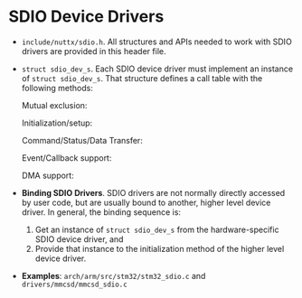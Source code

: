 # SDIO Device Drivers

  - `include/nuttx/sdio.h`. All structures and APIs needed to work with
    SDIO drivers are provided in this header file.

  - `struct sdio_dev_s`. Each SDIO device driver must implement an
    instance of `struct sdio_dev_s`. That structure defines a call table
    with the following methods:
    
    Mutual exclusion:
    
    Initialization/setup:
    
    Command/Status/Data Transfer:
    
    Event/Callback support:
    
    DMA support:

  - **Binding SDIO Drivers**. SDIO drivers are not normally directly
    accessed by user code, but are usually bound to another, higher
    level device driver. In general, the binding sequence is:
    
    1.  Get an instance of `struct sdio_dev_s` from the
        hardware-specific SDIO device driver, and
    2.  Provide that instance to the initialization method of the higher
        level device driver.

  - **Examples**: `arch/arm/src/stm32/stm32_sdio.c` and
    `drivers/mmcsd/mmcsd_sdio.c`
